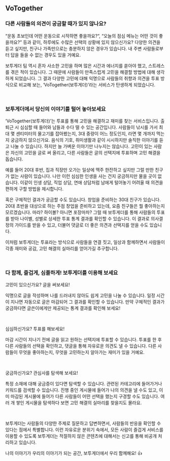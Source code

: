 ## VoTogether

### 다른 사람들의 의견이 궁금할 때가 있지 않나요?

“운동 초보인데 어떤 운동으로 시작하면 좋을까요?“, “오늘의 점심 메뉴는 어떤 것이 좋을까요?” 등과 같이, 하루에도 수많은 선택의 상황에 있지 않으신가요? 다양한 의견을 듣고 싶지만, 친구나 가족만으로는 충분하지 않은 경우가 있습니다. 내 주변 사람들로부터 답을 들을 수 없는 경우도 있을 거예요.

보투게더 팀 역시 혼자 사소한 고민을 하며 많은 시간과 에너지를 쏟아야 했고, 스트레스를 겪은 적이 있습니다. 그 때문에 사람들이 만족스럽게 고민을 해결할 방법에 대해 생각하게 되었습니다.
그 결과 다양한 고민에 대해 익명으로 사람들의 취향과 의견을 투표 방식으로 비교해 보는, ‘VoTogether(보투게더)’라는 서비스가 탄생하게 되었습니다.

<br>

### 보투게더에서 당신의 이야기를 털어 놓아보세요

‘VoTogether(보투게더)’는 투표를 통해 고민을 해결하고 재미를 찾는 서비스입니다.
출퇴근 시 심심할 때 들어와 남들과 수다 떨 수 있는 공간입니다. 사람들이 낚시를 가서 최대 몇 센티미터의 물고기를 잡아봤는지, 3대 중량이 어느 정도인지, 라면 몇 개까지 먹는지 궁금하지 않으신가요. 음식의 기호, 취미생활과 같이 시시하지만 솔직한 이야기를 듣고 나눌 수 있습니다.
하지만 늘 가벼운 이야기만 나누지는 않습니다. 고민이 있는 사람은 자신의 고민을 글로 써 올리고, 다른 사람들은 글의 선택지에 투표하며 고민 해결을 돕습니다.

예를 들어 20대 후반, 집과 직장만 오가는 일상에 맥주 한잔하고 싶지만 그럴 만한 친구가 없는 사람이 있습니다. 나만 이런 심심한 인생을 사는 건지 궁금하지만 물을 곳이 없습니다. 이같이 인생 상담, 직업 상담, 연애 상담처럼 남에게 털어놓기 어려울 때 의견을 편하게 구할 방법을 제시합니다.

혹은 구체적인 결과가 궁금할 수도 있습니다. 창업을 준비하는 30대 친구가 있습니다. 20대 초반을 대상으로 하는 주점 창업을 준비하고 있는데, 요즘 친구들은 뭘 좋아하는지 모르겠습니다. 마라? 하이볼? 아니면 포장마차? 그럴 때 보투게더를 통해 사람들의 투표를 받아 나이별, 성별로 상세한 투표 통계 결과를 확인할 수 있습니다. 이 결과로 의사결정의 가이드를 받을 수 있고, 더불어 댓글로 더 좋은 의견과 선택지를 얻을 수도 있습니다.

이처럼 보투게더는 투표라는 방식으로 사람들을 연결 짓고, 일상과 함께하면서 사람들이 각종 재미와 공감, 고민 해결의 실마리를 얻어가길 추구합니다.

<br>

### 다 함께, 즐겁게, 심플하게! 보투게더를 이용해 보세요

고민이 있으신가요? 글을 써보세요!

익명으로 글을 작성하며 나를 드러내지 않아도 쉽게 고민을 나눌 수 있습니다. 일정 시간이 지나면 자동으로 글은 마감되어 그 결과를 확인할 수 있습니다. 만약 구체적인 결과가 궁금하다면 글쓴이에게만 제공되는 통계 결과를 확인해 보세요!

<br>

심심하신가요? 투표를 해보세요!

마감 시간이 지나기 전에 글을 읽고 원하는 선택지에 투표할 수 있습니다. 투표를 한 후 다른 사람들의 선택을 확인하고, 댓글을 통해 자유로운 의견도 낼 수 있습니다. 다른 사람들이 무엇을 좋아하는지, 무엇을 고민하는지 알아가는 재미가 있을 거예요.

<br>

궁금하신가요? 관심사를 탐색해 보세요!

특정 소재에 대해 궁금증이 있다면 탐색할 수 있습니다. 관련된 카테고리에 들어가거나 키워드를 검색할 수 있습니다. 진행 중인 게시물에 들어가 나의 의견을 낼 수도 있고, 이미 마감된 게시물에 들어가 다른 사람들이 어떤 선택을 했는지 구경할 수도 있습니다. 여러 개 쌓인 게시물을 탐색하다 보면 고민 해결의 실마리를 찾을지도 몰라요.

<br>

보투게더는 사람들의 다양한 주제로 질문하고 답변하면서, 사람들의 반응을 확인할 수 있다는 점에서 특별합니다. 이런 자유로운 분위기 속에서, 모든 사람이 즐겁게 서비스를 이용할 수 있도록 보투게더는 적절하지 않은 콘텐츠에 대해서는 신고를 통해 비공개 처리하고 있습니다.

나의 이야기가 우리의 이야기가 되는 공간, 보투게더에서 우리 함께해요! 👍
